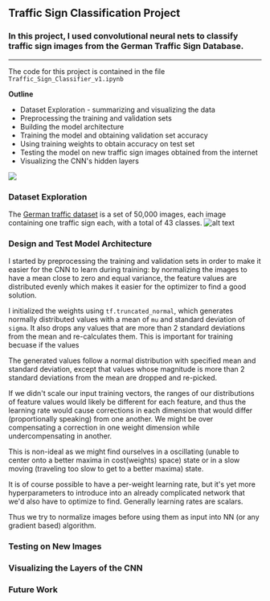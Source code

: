 ## Traffic Sign Classification Project

### In this project, I used convolutional neural nets to classify traffic sign images from the German Traffic Sign Database.

---

The code for this project is contained in the file `Traffic_Sign_Classifier_v1.ipynb`

**Outline**
* Dataset Exploration - summarizing and visualizing the data
* Preprocessing the training and validation sets
* Building the model architecture
* Training the model and obtaining validation set accuracy
* Using training weights to obtain accuracy on test set
* Testing the model on new traffic sign images obtained from the internet
* Visualizing the CNN's hidden layers 

![](adv_lane_line.gif)

[//]: # (Image References)

[image1]: ./img/output_images/cal_undist.jpg "cal_undist"
[image2]: ./img/output_images/test_undist.jpg "test_undist"

### Dataset Exploration
The [German traffic dataset](http://benchmark.ini.rub.de/?section=gtsrb&subsection=dataset) is a set of 50,000 images, each image containing one traffic sign each, with a total of 43 classes. 
![alt text][image1]

### Design and Test Model Architecture
I started by preprocessing the training and validation sets in order to make it easier for the CNN to learn during training: by normalizing the images to have a mean close to zero and equal variance, the feature values are distributed evenly which makes it easier for the optimizer to find a good solution.

I initialized the weights using `tf.truncated_normal`, which generates normally distributed values with a mean of `mu` and standard deviation of `sigma`. It also drops any values that are more than 2 standard deviations from the mean and re-calculates them. This is important for training becuase if the values 

The generated values follow a normal distribution with specified mean and standard deviation, except that values whose magnitude is more than 2 standard deviations from the mean are dropped and re-picked.


If we didn't scale our input training vectors, the ranges of our distributions of feature values would likely be different for each feature, and thus the learning rate would cause corrections in each dimension that would differ (proportionally speaking) from one another. We might be over compensating a correction in one weight dimension while undercompensating in another.

This is non-ideal as we might find ourselves in a oscillating (unable to center onto a better maxima in cost(weights) space) state or in a slow moving (traveling too slow to get to a better maxima) state.

It is of course possible to have a per-weight learning rate, but it's yet more hyperparameters to introduce into an already complicated network that we'd also have to optimize to find. Generally learning rates are scalars.

Thus we try to normalize images before using them as input into NN (or any gradient based) algorithm.
### Testing on New Images

### Visualizing the Layers of the CNN

### Future Work
